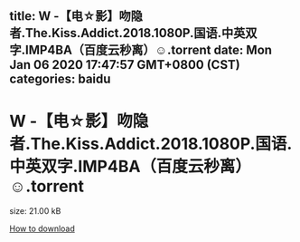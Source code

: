 
title: W -【电☆影】吻隐者.The.Kiss.Addict.2018.1080P.国语.中英双字.IMP4BA（百度云秒离）☺.torrent
date: Mon Jan 06 2020 17:47:57 GMT+0800 (CST)    
categories: baidu
---

# W -【电☆影】吻隐者.The.Kiss.Addict.2018.1080P.国语.中英双字.IMP4BA（百度云秒离）☺.torrent
size: 21.00 kB
 
 

[How to download](https://bpcam.bemobtrk.com/go/2ceec3aa-1ca2-46d6-b9ff-aaa5c184517c?jno=4150)